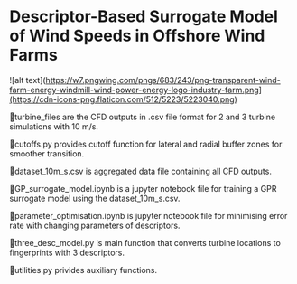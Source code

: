 # Descriptor-Based Surrogate Model of Wind Speeds in Offshore Wind Farms

![alt text](https://w7.pngwing.com/pngs/683/243/png-transparent-wind-farm-energy-windmill-wind-power-energy-logo-industry-farm.png](https://cdn-icons-png.flaticon.com/512/5223/5223040.png)

🚀turbine_files are the CFD outputs in .csv file format for 2 and 3 turbine simulations with 10 m/s. 

🚀cutoffs.py provides cutoff function for lateral and radial buffer zones for smoother transition.

🚀dataset_10m_s.csv is aggregated data file containing all CFD outputs.

🚀GP_surrogate_model.ipynb is a jupyter notebook file for training a GPR surrogate model using the dataset_10m_s.csv.

🚀parameter_optimisation.ipynb is jupyter notebook file for minimising error rate with changing parameters of descriptors.

🚀three_desc_model.py is main function that converts turbine locations to fingerprints with 3 descriptors.

🚀utilities.py privides auxiliary functions.
